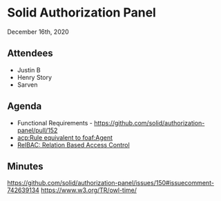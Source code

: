# Solid Authorization Panel
December 16th, 2020

## Attendees

- Justin B
- Henry Story
- Sarven

## Agenda

- Functional Requirements - https://github.com/solid/authorization-panel/pull/152
- [acp:Rule equivalent to foaf:Agent](https://github.com/solid/authorization-panel/issues/147#issuecomment-743158893)
- [RelBAC: Relation Based Access Control](https://github.com/solid/authorization-panel/issues/150)

## Minutes

https://github.com/solid/authorization-panel/issues/150#issuecomment-742639134
https://www.w3.org/TR/owl-time/
